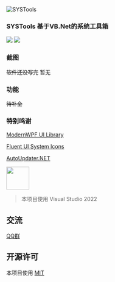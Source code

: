 ![SYSTools](https://socialify.git.ci/Hikarisame-Technology-Studio/SYSTools/image?description=1&descriptionEditable=%E2%9C%A8%E4%B8%8D%E4%BB%85%E4%BB%85%E6%98%AF%E4%B8%AA%E5%B7%A5%E5%85%B7%E7%AE%B1%F0%9F%8C%8F&font=KoHo&logo=https%3A%2F%2Fraw.githubusercontent.com%2FHikarisame-Technology-Studio%2FSYSTools%2FVB.Net%2FSysTools_WPF_New%2FLOGO.ico&name=1&owner=1&pattern=Floating%20Cogs&theme=Dark)
  
### SYSTools 基于VB.Net的系统工具箱
  
![](https://img.shields.io/github/license/Hikarisame-Technology-Studio/SYSTools?style=flat-square)
![](https://img.shields.io/badge/Language-VB.net-blue?style=flat-square)

  
### 截图
  
~~软件还没写完~~ 暂无

### 功能

~~待补全~~

### 特别鸣谢 

[ModernWPF UI Library](https://github.com/Kinnara/ModernWpf)

[Fluent UI System Icons](https://github.com/microsoft/fluentui-system-icons)

[AutoUpdater.NET](https://github.com/ravibpatel/AutoUpdater.NET)

<img src="https://visualstudio.microsoft.com/wp-content/uploads/2021/10/Product-Icon.svg" width="60"/>

>本项目使用 Visual Studio 2022

## 交流

[QQ群](https://jq.qq.com/?_wv=1027&k=OdcgcHfD)

## 开源许可

本项目使用 [MIT](https://github.com/Hikarisame-Technology-Studio/SYSTools/blob/VB.Net/LICENSE)